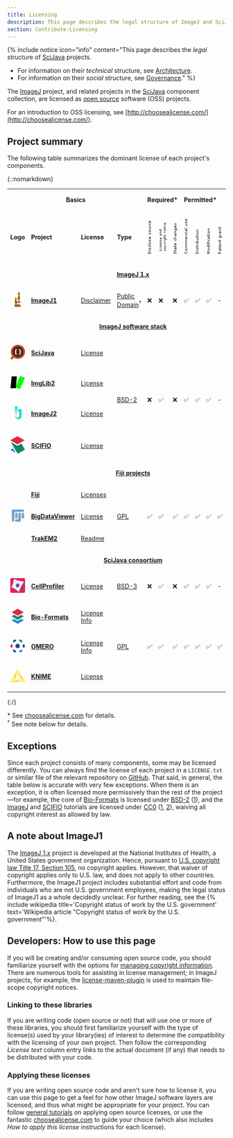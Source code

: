 ```yaml
---
title: Licensing
description: This page describes the legal structure of ImageJ and SciJava projects.
section: Contribute:Licensing
---
```


{% include notice icon="info" content="This page describes the *legal* structure of [SciJava](/libs/scijava) projects.

-   For information on their *technical* structure, see [Architecture](/develop/architecture).
-   For information on their *social* structure, see [Governance](/contribute/governance)." %}

The [ImageJ](/software/imagej) project, and related projects in the
[SciJava](/libs/scijava) component collection, are licensed as
[open source](/licensing/open-source) software (OSS) projects.

For an introduction to OSS licensing, see
[http://choosealicense.com/](http://choosealicense.com/).

## Project summary

The following table summarizes the dominant license of each project's components.

{::nomarkdown}
<table>
  <tbody>
    <tr>
      <td colspan=4 style="text-align: center;">
        <p><strong>Basics</strong></p>
      </td>
      <td colspan=3>
        <p><strong>Required*</strong></p>
      </td>
      <td colspan=7>
        <p><strong>Permitted*</strong></p>
      </td>
    </tr>
    <tr>
      <td>
        <p><strong>Logo</strong></p>
      </td>
      <td>
        <p><strong>Project</strong></p>
      </td>
      <td>
        <p><strong>License</strong></p>
      </td>
      <td>
        <p><strong>Type</strong></p>
      </td>
      <td style="vertical-align: middle">
        <p><img src="/media/licensing/licensing-disclose-source.png" width="10px"></p>
      </td>
      <td>
        <p><img src="/media/licensing/licensing-license-and-copyright-notice.png" width="22px"></p>
      </td>
      <td>
        <p><img src="/media/licensing/licensing-state-changes.png" width="10px"></p>
      </td>
      <td>
        <p><img src="/media/licensing/licensing-commercial-use.png" width="10px"></p>
      </td>
      <td>
        <p><img src="/media/licensing/licensing-distribution.png" width="10px"></p>
      </td>
      <td>
        <p><img src="/media/licensing/licensing-modification.png" width="10px"></p>
      </td>
      <td>
        <p><img src="/media/licensing/licensing-patent-grant.png" width="10px"></p>
      </td>
      <td>
        <p><img src="/media/licensing/licensing-private-use.png" width="10px"></p>
      </td>
      <td>
        <p><img src="/media/licensing/licensing-hold-liable.png" width="10px"></p>
      </td>
      <td>
        <p><img src="/media/licensing/licensing-sublicensing.png" width="10px"></p>
      </td>
    </tr>
    <tr>
      <td colspan=14 style="text-align: center;">
        <p><strong><a href="/software/imagej1">ImageJ 1.x</a></strong></p>
      </td>
    </tr>
    <tr>
      <td>
        <p><img src="/media/icons/imagej1.png" width="48"></p>
      </td>
      <td>
        <p><strong><a href="/software/imagej1">ImageJ1</a></strong></p>
      </td>
      <td>
        <p><a href="https://imagej.nih.gov/ij/disclaimer.html">Disclaimer</a></p>
      </td>
      <td>
        <p><a href="/licensing/public-domain">Public</a><br>
        <a href="/licensing/public-domain">Domain</a><sup>†</sup></p>
      </td>
      <td>
        <p>❌</p>
      </td>
      <td>
        <p>❌</p>
      </td>
      <td>
        <p>❌</p>
      </td>
      <td>
        <p>✅</p>
      </td>
      <td>
        <p>✅</p>
      </td>
      <td>
        <p>✅</p>
      </td>
      <td>
        <p>-</p>
      </td>
      <td>
        <p>✅</p>
      </td>
      <td>
        <p>❌</p>
      </td>
      <td>
        <p>✅</p>
      </td>
    </tr>
    <tr>
      <td colspan=14 style="text-align: center">
        <p><strong><a href="/develop/architecture">ImageJ software stack</a></strong></p>
      </td>
    </tr>
    <tr>
      <td>
        <p><img src="/media/icons/scijava.png" width="48"></p>
      </td>
      <td>
        <p><strong><a href="/libs/scijava">SciJava</a></strong></p>
      </td>
      <td>
        <p><a href="https://github.com/scijava/scijava-common/blob/master/LICENSE.txt">License</a></p>
      </td>
      <td rowspan="4">
        <p><a href="/licensing/bsd">BSD-2</a></p>
      </td>
      <td rowspan="4" class="yesno">
        <p>❌</p>
      </td>
      <td rowspan="4" class="yesno">
        <p>✅</p>
      </td>
      <td rowspan="4" class="yesno">
        <p>❌</p>
      </td>
      <td rowspan="4" class="yesno">
        <p>✅</p>
      </td>
      <td rowspan="4" class="yesno">
        <p>✅</p>
      </td>
      <td rowspan="4" class="yesno">
        <p>✅</p>
      </td>
      <td rowspan="4" class="yesno">
        <p>-</p>
      </td>
      <td rowspan="4" class="yesno">
        <p>✅</p>
      </td>
      <td rowspan="4" class="yesno">
        <p>❌</p>
      </td>
      <td rowspan="4" class="yesno">
        <p>-</p>
      </td>
    </tr>
    <tr>
      <td>
        <p><img src="/media/icons/imglib2.png" width="48"></p>
      </td>
      <td>
        <p><strong><a href="/libs/imglib2">ImgLib2</a></strong></p>
      </td>
      <td>
        <p><a href="https://github.com/imglib/imglib2/blob/master/LICENSE.txt">License</a></p>
      </td>
    </tr>
    <tr>
      <td>
        <p><img src="/media/icons/imagej.png" width="48"></p>
      </td>
      <td>
        <p><strong><a href="/software/imagej2">ImageJ2</a></strong></p>
      </td>
      <td>
        <p><a href="https://github.com/imagej/imagej/blob/master/LICENSE.txt">License</a></p>
      </td>
    </tr>
    <tr>
      <td>
        <p><img src="/media/icons/scifio.png" width="48"></p>
      </td>
      <td>
        <p><strong><a href="/libs/scifio">SCIFIO</a></strong></p>
      </td>
      <td>
        <p><a href="https://github.com/scifio/scifio/blob/master/LICENSE.txt">License</a></p>
      </td>
    </tr>
    <tr></tr>
    <tr>
      <td colspan="14" style="text-align: center;">
        <p><strong><a href="/software/fiji">Fiji projects</a></strong></p>
      </td>
    </tr>
    <tr>
      <td rowspan="3">
        <p><img src="/media/icons/fiji.png" width="48"></p>
      </td>
      <td>
        <p><strong><a href="/software/fiji">Fiji</a></strong></p>
      </td>
      <td>
        <p><a href="https://github.com/fiji/fiji/blob/master/LICENSES">Licenses</a></p>
      </td>
      <td rowspan="3">
        <p><a href="/licensing/gpl">GPL</a></p>
      </td>
      <td rowspan="3" class="yesno">
        <p>✅</p>
      </td>
      <td rowspan="3" class="yesno">
        <p>✅</p>
      </td>
      <td rowspan="3" class="yesno">
        <p>✅</p>
      </td>
      <td rowspan="3" class="yesno">
        <p>✅</p>
      </td>
      <td rowspan="3" class="yesno">
        <p>✅</p>
      </td>
      <td rowspan="3" class="yesno">
        <p>✅</p>
      </td>
      <td rowspan="3" class="yesno">
        <p>✅</p>
      </td>
      <td rowspan="3" class="yesno">
        <p>✅</p>
      </td>
      <td rowspan="3" class="yesno">
        <p>❌</p>
      </td>
      <td rowspan="3" class="yesno">
        <p>❌</p>
      </td>
    </tr>
    <tr>
      <td>
        <p><strong><a href="/plugins/bdv">BigDataViewer</a></strong></p>
      </td>
      <td>
        <p><a href="https://github.com/bigdataviewer/bigdataviewer-core/blob/master/LICENSE.txt">License</a></p>
      </td>
    </tr>
    <tr>
      <td>
        <p><strong><a href="/plugins/trakem2">TrakEM2</a></strong></p>
      </td>
      <td>
        <p><a href="https://github.com/trakem2/trakem2/blob/master/README">Readme</a></p>
      </td>
    </tr>
    <tr>
      <td colspan="14" style="text-align: center">
        <p><strong><a href="/libs/scijava">SciJava consortium</a></strong></p>
      </td>
    </tr>
    <tr>
      <td>
        <p><img src="/media/icons/cellprofiler.png" width="48"></p>
      </td>
      <td>
        <p><strong><a href="/software/cellprofiler">CellProfiler</a></strong></p>
      </td>
      <td>
        <p><a href="https://github.com/CellProfiler/CellProfiler/blob/master/LICENSE">License</a></p>
      </td>
      <td>
        <p><a href="/licensing/bsd">BSD-3</a></p>
      </td>
      <td rowspan="1" class="yesno">
        <p>❌</p>
      </td>
      <td rowspan="1" class="yesno">
        <p>✅</p>
      </td>
      <td rowspan="1" class="yesno">
        <p>❌</p>
      </td>
      <td rowspan="1" class="yesno">
        <p>✅</p>
      </td>
      <td rowspan="1" class="yesno">
        <p>✅</p>
      </td>
      <td rowspan="1" class="yesno">
        <p>✅</p>
      </td>
      <td>
        <p>-</p>
      </td>
      <td rowspan="1" class="yesno">
        <p>✅</p>
      </td>
      <td rowspan="1" class="yesno">
        <p>❌</p>
      </td>
      <td>
        <p>-</p>
      </td>
    </tr>
    <tr>
      <td>
        <p><img src="/media/icons/bio-formats.png" width="48"></p>
      </td>
      <td>
        <p><strong><a href="/formats/bio-formats">Bio-Formats</a></strong></p>
      </td>
      <td>
        <p><a href="https://github.com/openmicroscopy/bioformats/blob/develop/LICENSE.txt">License</a><br>
        <a href="http://openmicroscopy.org/site/about/licensing-attribution">Info</a></p>
      </td>
      <td rowspan="3">
        <p><a href="/licensing/gpl">GPL</a></p>
      </td>
      <td rowspan="3" class="yesno">
        <p>✅</p>
      </td>
      <td rowspan="3" class="yesno">
        <p>✅</p>
      </td>
      <td rowspan="3" class="yesno">
        <p>✅</p>
      </td>
      <td rowspan="3" class="yesno">
        <p>✅</p>
      </td>
      <td rowspan="3" class="yesno">
        <p>✅</p>
      </td>
      <td rowspan="3" class="yesno">
        <p>✅</p>
      </td>
      <td rowspan="3" class="yesno">
        <p>✅</p>
      </td>
      <td rowspan="3" class="yesno">
        <p>✅</p>
      </td>
      <td rowspan="3" class="yesno">
        <p>❌</p>
      </td>
      <td rowspan="3" class="yesno">
        <p>❌</p>
      </td>
    </tr>
    <tr>
      <td>
        <p><img src="/media/icons/omero.png" width="48"></p>
      </td>
      <td>
        <p><strong><a href="/software/omero">OMERO</a></strong></p>
      </td>
      <td>
        <p><a href="https://github.com/openmicroscopy/openmicroscopy/blob/develop/LICENSE.txt">License</a><br>
        <a href="http://openmicroscopy.org/site/about/licensing-attribution">Info</a></p>
      </td>
    </tr>
    <tr>
      <td>
        <p><img src="/media/icons/knime.png" width="48"></p>
      </td>
      <td>
        <p><strong><a href="/software/knime">KNIME</a></strong></p>
      </td>
      <td>
        <p><a href="http://www.knime.org/downloads/full-license">License</a></p>
      </td>
    </tr>
  </tbody>
</table>
{:/}

<span>\*</span> See [choosealicense.com](http://choosealicense.com/) for details.  
<sup>†</sup> See note below for details.

## Exceptions

Since each project consists of many components, some may be licensed differently. You can always find the license of each project in a `LICENSE.txt` or similar file of the relevant repository on [GitHub](/develop/github). That said, in general, the table below is accurate with very few exceptions. When there *is* an exception, it is often licensed more permissively than the rest of the project—for example, the core of [Bio-Formats](/formats/bio-formats) is licensed under [BSD-2](/licensing/bsd) ([1](https://github.com/openmicroscopy/bioformats/blob/develop/components/formats-bsd/LICENSE.txt)), and the [ImageJ](/software/imagej) and [SCIFIO](/libs/scifio) tutorials are licensed under [CC0](/licensing/public-domain) ([1](https://github.com/imagej/tutorials/blob/master/README.md), [2](https://github.com/scifio/scifio-tutorials/blob/master/README.md)), waiving all copyright interest as allowed by law.

## A note about ImageJ1

The [ImageJ 1.x](/software/imagej1) project is developed at the National Institutes of Health, a United States government organization. Hence, pursuant to [U.S. copyright law Title 17, Section 105](http://www.copyright.gov/title17/92chap1.html#105), no copyright applies. However, that waiver of copyright applies only to U.S. law, and does not apply to other countries. Furthermore, the ImageJ1 project includes substantial effort and code from individuals who are not U.S. government employees, making the legal status of ImageJ1 as a whole decidedly unclear. For further reading, see the {% include wikipedia title='Copyright status of work by the U.S. government' text='Wikipedia article "Copyright status of work by the U.S. government"'%}.

## Developers: How to use this page

If you will be creating and/or consuming open source code, you should familiarize yourself with the options for [managing copyright information](http://softwarefreedom.org/resources/2012/ManagingCopyrightInformation.html). There are numerous tools for assisting in license management; in ImageJ projects, for example, the [license-maven-plugin](https://www.mojohaus.org/license-maven-plugin/) is used to maintain file-scope copyright notices.

### Linking to these libraries

If you are writing code (open source or not) that will use one or more of these libraries, you should first familiarize yourself with the type of license(s) used by your library(ies) of interest to determine the compatibility with the licensing of your own project. Then follow the corresponding *License text* column entry links to the actual document (if any) that needs to be distributed with your code.

### Applying these licenses

If you are writing open source code and aren't sure how to license it, you can use this page to get a feel for how other ImageJ software layers are licensed, and thus what might be appropriate for your project. You can follow [general tutorials](http://opensource.org/faq#apply-license) on applying open source licenses, or use the fantastic [choosealicense.com](http://choosealicense.com/licenses/) to guide your choice (which also includes *How to apply this license* instructions for each license).
